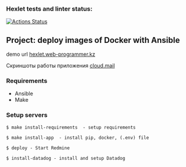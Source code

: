 ### Hexlet tests and linter status:
[![Actions Status](https://github.com/Alexander951/devops-for-programmers-project-76/actions/workflows/hexlet-check.yml/badge.svg)](https://github.com/Alexander951/devops-for-programmers-project-76/actions)


## Project: deploy images of Docker with Ansible

demo url [hexlet.web-programmer.kz](https://hexlet.web-programmer.kz)

Скриншоты работы приложения [cloud.mail](https://cloud.mail.ru/public/zTLz/BB86H64G9)

### Requirements
* Ansible
* Make

### Setup servers

```
$ make install-requirements  - setup requirements  
```
```
$ make install-app  - install pip, docker, (.env) file
```
```
$ deploy - Start Redmine
```
```
$ install-datadog - install and setup Datadog
```

